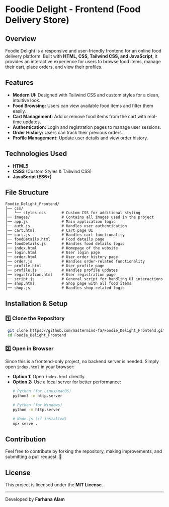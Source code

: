 # Foodie Delight - Frontend (Food Delivery Store)

## Overview
Foodie Delight is a responsive and user-friendly frontend for an online food delivery platform. Built with **HTML, CSS, Tailwind CSS, and JavaScript**, it provides an interactive experience for users to browse food items, manage their cart, place orders, and view their profiles.

## Features
- **Modern UI:** Designed with Tailwind CSS and custom styles for a clean, intuitive look.
- **Food Browsing:** Users can view available food items and filter them easily.
- **Cart Management:** Add or remove food items from the cart with real-time updates.
- **Authentication:** Login and registration pages to manage user sessions.
- **Order History:** Users can track their previous orders.
- **Profile Management:** Update user details and view order history.

## Technologies Used
- **HTML5**
- **CSS3** (Custom Styles & Tailwind CSS)
- **JavaScript (ES6+)**

## File Structure
```
Foodie_Delight_Frontend/
│── css/
│   └── styles.css       # Custom CSS for additional styling
│── images/              # Contains all images used in the project
│── app.js               # Main application logic
│── auth.js              # Handles user authentication
│── cart.html            # Cart page UI
│── cart.js              # Handles cart functionality
│── foodDetails.html     # Food details page
│── foodDetails.js       # Handles food details logic
│── index.html           # Homepage of the website
│── login.html           # User login page
│── order.html           # User order history page
│── order.js             # Handles order-related functionality
│── profile.html         # User profile page
│── profile.js           # Handles profile updates
│── registration.html    # User registration page
│── script.js            # General script for handling UI interactions
│── shop.html            # Shop page with all food items
│── shop.js              # Handles shop-related logic
```

## Installation & Setup
### 1️⃣ Clone the Repository
```sh
 git clone https://github.com/mastermind-fa/Foodie_Delight_Frontend.git
 cd Foodie_Delight_Frontend
```

### 2️⃣ Open in Browser
Since this is a frontend-only project, no backend server is needed. Simply open `index.html` in your browser:
- **Option 1:** Open `index.html` directly.
- **Option 2:** Use a local server for better performance:
  ```sh
  # Python (for Linux/macOS)
  python3 -m http.server
  
  # Python (for Windows)
  python -m http.server
  
  # Node.js (if installed)
  npx serve .
  ```

## Contribution
Feel free to contribute by forking the repository, making improvements, and submitting a pull request. 🚀

## License
This project is licensed under the **MIT License**.

---
Developed by **Farhana Alam**

